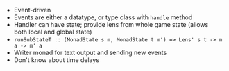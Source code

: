 - Event-driven
- Events are either a datatype, or type class with `handle` method
- Handler can have state; provide lens from whole game state (allows both local and global state)
- `runSubStateT :: (MonadState s m, MonadState t m') => Lens' s t -> m a -> m' a`
- Writer monad for text output and sending new events
- Don't know about time delays
